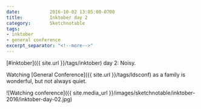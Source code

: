 ```yaml
---
date:           2016-10-02 13:05:00-0700
title:          Inktober day 2
category:       Sketchnotable
tags:
- inktober
- general conference
excerpt_separator: "<!--more-->"
---
```

[#inktober]({{ site.url }}/tags/inktober) day 2: Noisy.

Watching [General Conference]({{ site.url }}/tags/ldsconf) as a family is wonderful, but not always quiet.

![Watching conference]({{ site.media_url }}/images/sketchnotable/inktober-2016/inktober-day-02.jpg)

<!--more-->

